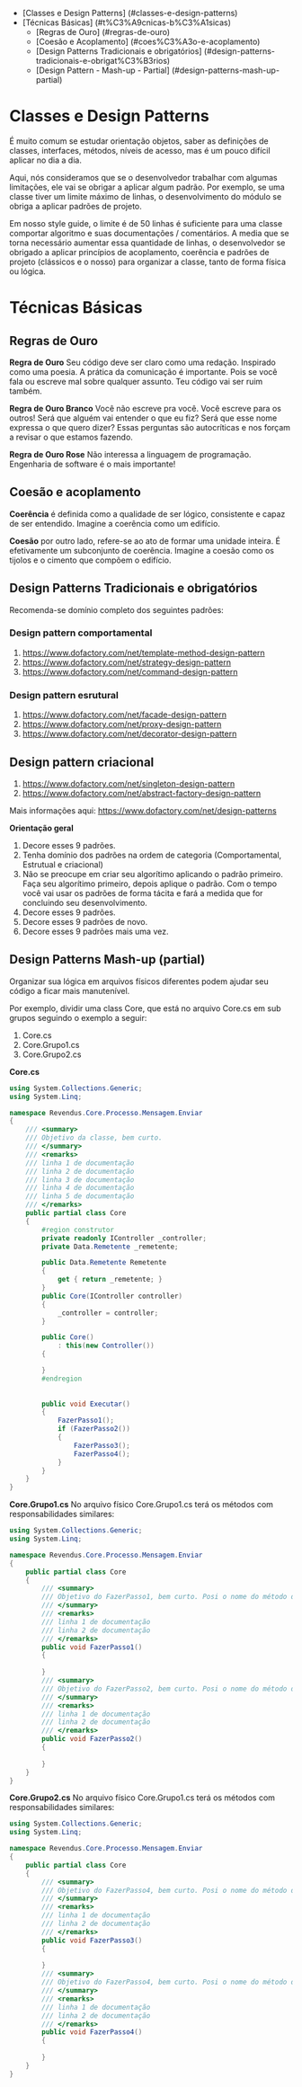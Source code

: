 - [Classes e Design Patterns] (#classes-e-design-patterns)
- [Técnicas Básicas] (#t%C3%A9cnicas-b%C3%A1sicas)
  + [Regras de Ouro] (#regras-de-ouro)
  + [Coesão e Acoplamento] (#coes%C3%A3o-e-acoplamento)
  + [Design Patterns Tradicionais e obrigatórios] (#design-patterns-tradicionais-e-obrigat%C3%B3rios)
  + [Design Pattern - Mash-up - Partial] (#design-patterns-mash-up-partial)

# Classes e Design Patterns
É muito comum se estudar orientação objetos, saber as definições de classes, interfaces, métodos, níveis de acesso, mas é um pouco difícil aplicar no dia a dia. 

Aqui, nós consideramos que se o desenvolvedor trabalhar com algumas limitações, ele vai se obrigar a aplicar algum padrão. Por exemplo, se uma classe tiver um limite máximo de linhas, o desenvolvimento do módulo se obriga a aplicar padrões de projeto. 

Em nosso style guide, o limite é de 50 linhas é suficiente para uma classe comportar algoritmo e suas documentações / comentários.  A media que se torna necessário aumentar essa quantidade de linhas, o desenvolvedor se obrigado a aplicar princípios de acoplamento, coerência e padrões de projeto (clássicos e o nosso) para organizar a classe, tanto de forma física ou lógica.

# Técnicas Básicas

## Regras de Ouro

**Regra de Ouro** 
Seu código deve ser claro como uma redação. Inspirado como uma poesia. A prática da comunicação é importante. Pois se você fala ou escreve mal sobre qualquer assunto. Teu código vai ser ruim também. 

**Regra de Ouro Branco** 
Você não escreve pra você. Você escreve para os outros!
Será que alguém vai entender o que eu fiz? Será que esse nome expressa o que quero dizer? Essas perguntas são autocríticas e nos forçam a revisar o que estamos fazendo.

**Regra de Ouro Rose**
Não interessa a linguagem de programação. Engenharia de software é o mais importante!

## Coesão e acoplamento

**Coerência** é definida como a qualidade de ser lógico, consistente e capaz 
de ser entendido. Imagine a coerência como um edifício.

**Coesão** por outro lado, refere-se ao ato de formar uma unidade inteira. 
É efetivamente um subconjunto de coerência. 
Imagine a coesão como os tijolos e o cimento que compõem o edifício.

## Design Patterns Tradicionais e obrigatórios

Recomenda-se domínio completo dos seguintes padrões:

### Design pattern comportamental
  1. https://www.dofactory.com/net/template-method-design-pattern 
  2. https://www.dofactory.com/net/strategy-design-pattern
  3. https://www.dofactory.com/net/command-design-pattern
### Design pattern esrutural
  1. https://www.dofactory.com/net/facade-design-pattern 
  2. https://www.dofactory.com/net/proxy-design-pattern
  3. https://www.dofactory.com/net/decorator-design-pattern
## Design pattern criacional
  1. https://www.dofactory.com/net/singleton-design-pattern 
  2. https://www.dofactory.com/net/abstract-factory-design-pattern

Mais informações aqui: https://www.dofactory.com/net/design-patterns

**Orientação geral**
1. Decore esses 9 padrões.
2. Tenha domínio dos padrões na ordem de categoria (Comportamental, Estrutual e criacional)
3. Não se preocupe em criar seu algorítimo aplicando o padrão primeiro. Faça seu algorítimo primeiro, depois aplique o padrão. Com o tempo você vai usar os padrões de forma tácita e fará a medida que for concluindo seu desenvolvimento.
4. Decore esses 9 padrões.
5. Decore esses 9 padrões de novo.
6. Decore esses 9 padrões mais uma vez.

## Design Patterns Mash-up (partial)

Organizar sua lógica em arquivos físicos diferentes podem ajudar seu código a ficar mais manutenível.

Por exemplo, dividir uma class Core, que está no arquivo Core.cs em sub grupos seguindo o exemplo a seguir:
1. Core.cs
2. Core.Grupo1.cs
3. Core.Grupo2.cs

**Core.cs**
```csharp
using System.Collections.Generic;
using System.Linq;

namespace Revendus.Core.Processo.Mensagem.Enviar
{
    /// <summary>
    /// Objetivo da classe, bem curto.
    /// </summary>
    /// <remarks>
    /// linha 1 de documentação
    /// linha 2 de documentação
    /// linha 3 de documentação
    /// linha 4 de documentação
    /// linha 5 de documentação
    /// </remarks>
    public partial class Core
    {
        #region construtor
        private readonly IController _controller;
        private Data.Remetente _remetente;

        public Data.Remetente Remetente
        {
            get { return _remetente; }
        }
        public Core(IController controller)
        {
            _controller = controller;
        }

        public Core()
            : this(new Controller())
        {

        }
        #endregion
      
       
        public void Executar()
        {
            FazerPasso1();
            if (FazerPasso2())
            {
                FazerPasso3();
                FazerPasso4();
            }           
        }
    }
}

```
**Core.Grupo1.cs**
No arquivo físico Core.Grupo1.cs terá os métodos com responsabilidades similares:

```csharp
using System.Collections.Generic;
using System.Linq;

namespace Revendus.Core.Processo.Mensagem.Enviar
{
    public partial class Core
    {
        /// <summary>
        /// Objetivo do FazerPasso1, bem curto. Posi o nome do método deve se explicar sozinho
        /// </summary>
        /// <remarks>
        /// linha 1 de documentação
        /// linha 2 de documentação
        /// </remarks>
        public void FazerPasso1()
        {
                    
        }
        /// <summary>
        /// Objetivo do FazerPasso2, bem curto. Posi o nome do método deve se explicar sozinho
        /// </summary>
        /// <remarks>
        /// linha 1 de documentação
        /// linha 2 de documentação
        /// </remarks>
        public void FazerPasso2()
        {
                    
        }
    }
}
```

**Core.Grupo2.cs**
No arquivo físico Core.Grupo1.cs terá os métodos com responsabilidades similares:

```csharp
using System.Collections.Generic;
using System.Linq;

namespace Revendus.Core.Processo.Mensagem.Enviar
{
    public partial class Core
    {
        /// <summary>
        /// Objetivo do FazerPasso4, bem curto. Posi o nome do método deve se explicar sozinho
        /// </summary>
        /// <remarks>
        /// linha 1 de documentação
        /// linha 2 de documentação
        /// </remarks>
        public void FazerPasso3()
        {
                    
        }
        /// <summary>
        /// Objetivo do FazerPasso4, bem curto. Posi o nome do método deve se explicar sozinho
        /// </summary>
        /// <remarks>
        /// linha 1 de documentação
        /// linha 2 de documentação
        /// </remarks>
        public void FazerPasso4()
        {
                    
        }
    }
}
